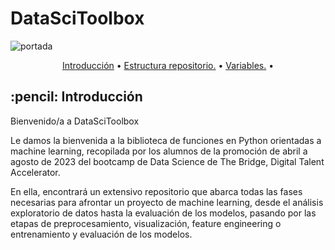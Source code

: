 # DataSciToolbox

![portada](/documentacion/logo_dstb.png)

<p align="center">
  <a href="#Introducción">Introducción</a> •
  <a href="#Estructura-repositorio.">Estructura repositorio.</a> •
  <a href="#Variables.">Variables.</a> •
</p>  



<h2 id="Introducción"> :pencil: Introducción</h2>

Bienvenido/a a DataSciToolbox

Le damos la bienvenida a la biblioteca de funciones en Python orientadas a machine learning, recopilada por los alumnos de la promoción de abril a agosto de 2023 del bootcamp de Data Science de The Bridge, Digital Talent Accelerator.

En ella, encontrará un extensivo repositorio que abarca todas las fases necesarias para afrontar un proyecto de machine learning, desde el análisis exploratorio de datos hasta la evaluación de los modelos, pasando por las etapas de preprocesamiento, visualización, feature engineering o entrenamiento y evaluación de los modelos.
